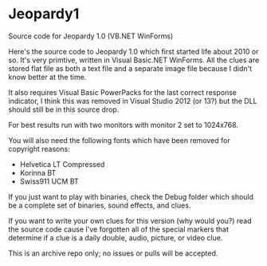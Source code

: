 # Jeopardy1
 Source code for Jeopardy 1.0 (VB.NET WinForms)

Here's the source code to Jeopardy 1.0 which first started life about 2010 or so.
It's very primtive, written in Visual Basic.NET WinForms. All the clues are stored flat file as both a text file and a separate image file because I didn't know better at the time.

It also requires Visual Basic PowerPacks for the last correct response indicator, I think this was removed in Visual Studio 2012 (or 13?) but the DLL should still be in this source drop.

For best results run with two monitors with monitor 2 set to 1024x768.

You will also need the following fonts which have been removed for copyright reasons:

- Helvetica LT Compressed
- Korinna BT
- Swiss911 UCM BT

If you just want to play with binaries, check the Debug folder which should be a complete set of binaries, sound effects, and clues.

If you want to write your own clues for this version (why would you?) read the source code cause I've forgotten all of the special markers that determine if a clue is a daily double, audio, picture, or video clue.


This is an archive repo only; no issues or pulls will be accepted.